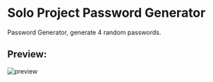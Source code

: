 # Solo Project Password Generator

Password Generator, generate 4 random passwords.

## Preview:

![preview]()